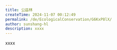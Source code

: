 ```yaml
---
title: 公益林
createTime: 2024-11-07 00:12:49
permalink: /de/EcologicalConservation/G6KxP8lX/
author: sunshang-hl
description: xxxx
---
```


xxxx